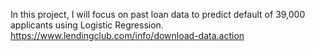 In this project, I will focus on past loan data to predict default of 39,000 applicants using Logistic Regression. 
https://www.lendingclub.com/info/download-data.action
